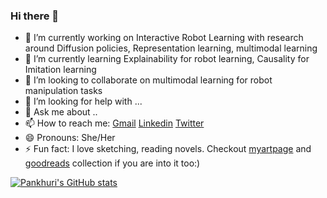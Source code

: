 ### Hi there 👋
<!--
**pankhurivanjani/pankhurivanjani** is a ✨ _special_ ✨ repository because its `README.md` (this file) appears on your GitHub profile.
Here are some ideas to get you started:
-->


- 🔭 I’m currently working on Interactive Robot Learning with research around Diffusion policies, Representation learning, multimodal learning 
- 🌱 I’m currently learning Explainability for robot learning, Causality for Imitation learning 
- 👯 I’m looking to collaborate on multimodal learning for robot manipulation tasks
- 🤔 I’m looking for help with ... 
- 💬 Ask me about ..
- 📫 How to reach me: [Gmail](pankhurivanjani@gmail.com) [Linkedin](https://www.linkedin.com/in/pankhuri-vanjani-767283101/) [Twitter](https://twitter.com/VanjaniPankhuri)
- 😄 Pronouns: She/Her
- ⚡ Fun fact: I love sketching, reading novels. Checkout [myartpage](https://www.instagram.com/alchemy_with_shades/) and [goodreads](https://www.goodreads.com/user/show/40679683-pankhuri-vanjani) collection if you are into it too:)


[![Pankhuri's GitHub stats](https://github-readme-stats.vercel.app/api?username=pankhurivanjani)](https://github.com/anuraghazra/github-readme-stats)


